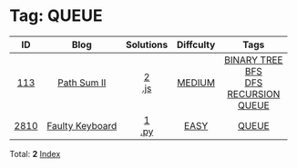 
# Tag: QUEUE
| ID | Blog | Solutions | Diffculty | Tags |
|:----:|:----:|:-------:|:----:|:----:|
| [113](https://leetcode.com/problems/path-sum-ii/) | [Path Sum II](https://helloacm.com/return-the-path-that-sum-up-to-target-using-dfs-or-bfs-algorithms/) | [2](https://github.com/DoctorLai/ACM/tree/master/leetcode/113.%20Path%20Sum%20II)<br/>[.js](https://github.com/DoctorLai/ACM/blob/master/leetcode/.js.md)<BR/> | [MEDIUM](https://github.com/DoctorLai/ACM/blob/master/leetcode/MEDIUM.md) | [BINARY TREE](https://github.com/DoctorLai/ACM/blob/master/leetcode/BINARY%20TREE.md)<BR/>[BFS](https://github.com/DoctorLai/ACM/blob/master/leetcode/BFS.md)<BR/>[DFS](https://github.com/DoctorLai/ACM/blob/master/leetcode/DFS.md)<BR/>[RECURSION](https://github.com/DoctorLai/ACM/blob/master/leetcode/RECURSION.md)<BR/>[QUEUE](https://github.com/DoctorLai/ACM/blob/master/leetcode/QUEUE.md)<BR/> |
| [2810](https://leetcode.com/problems/faulty-keyboard/) | [Faulty Keyboard](https://helloacm.com/teaching-kids-programming-faulty-keyboard-with-an-inverse-key-two-algorithms/) | [1](https://github.com/DoctorLai/ACM/tree/master/leetcode/2810.%20Faulty%20Keyboard)<br/>[.py](https://github.com/DoctorLai/ACM/blob/master/leetcode/.py.md)<BR/> | [EASY](https://github.com/DoctorLai/ACM/blob/master/leetcode/EASY.md) | [QUEUE](https://github.com/DoctorLai/ACM/blob/master/leetcode/QUEUE.md)<BR/> |

Total: **2**
[Index](https://github.com/DoctorLai/ACM/blob/master/leetcode/README.md)